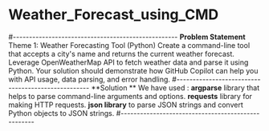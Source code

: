 # Weather_Forecast_using_CMD
#---------------------------------------------------
**Problem Statement**
Theme 1: Weather Forecasting Tool (Python)
Create a command-line tool that accepts a city's name and returns the current weather forecast. 
Leverage OpenWeatherMap API to fetch weather data and parse it using Python. 
Your solution should demonstrate how GitHub Copilot can help you with API usage, data parsing, and error handling.
#---------------------------------------------------
**Solution **
We have used :
**argparse** library that helps to  parse command-line arguments and options.
**requests** library for making HTTP requests.
**json library** to parse JSON strings and convert Python objects to JSON strings.
#---------------------------------------------------
